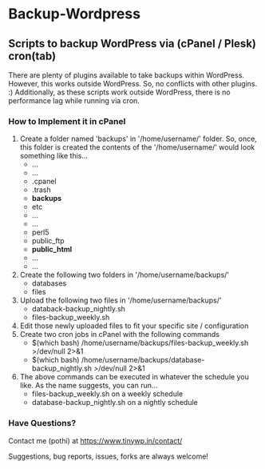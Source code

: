 Backup-Wordpress
================

Scripts to backup WordPress via (cPanel / Plesk) cron(tab)
----------------------------------------------------------

There are plenty of plugins available to take backups within WordPress. However, this works outside WordPress. So, no conflicts with other plugins. :) Additionally, as these scripts work outside WordPress, there is no performance lag while running via cron.

### How to Implement it in cPanel

1. Create a folder named 'backups' in '/home/username/' folder. So, once, this folder is created the contents of the '/home/username/' would look something like this...
    * ...
    * ...
    * .cpanel
    * .trash
    * **backups**
    * etc
    * ...
    * ...
    * perl5
    * public_ftp
    * **public_html**
    * ...
    * ...
2. Create the following two folders in '/home/username/backups/'
    * databases
    * files
3. Upload the following two files in '/home/username/backups/'
    * databack-backup_nightly.sh
    * files-backup_weekly.sh
4. Edit those newly uploaded files to fit your specific site / configuration
5. Create two cron jobs in cPanel with the following commands
    * $(which bash) /home/username/backups/files-backup_weekly.sh >/dev/null 2>&1
    * $(which bash) /home/username/backups/database-backup_nightly.sh >/dev/null 2>&1
6. The above commands can be executed in whatever the schedule you like. As the name suggests, you can run...
    * files-backup_weekly.sh on a weekly schedule
    * database-backup_nightly.sh on a nightly schedule

### Have Questions?
Contact me (pothi) at https://www.tinywp.in/contact/

Suggestions, bug reports, issues, forks are always welcome!

